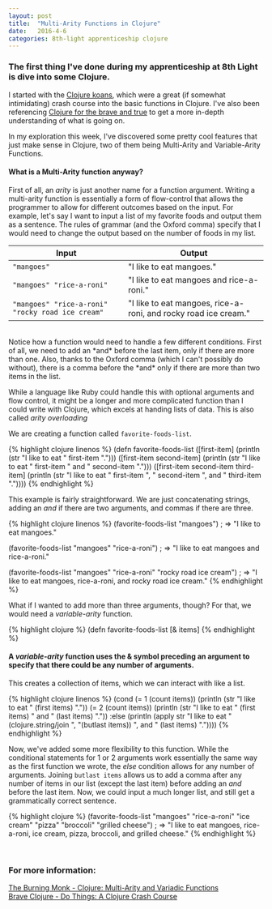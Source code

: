 ```yaml
---
layout: post
title:  "Multi-Arity Functions in Clojure"
date:   2016-4-6
categories: 8th-light apprenticeship clojure
---
```


### The first thing I've done during my apprenticeship at 8th Light is dive into some Clojure.
I started with the [Clojure koans](http://clojurekoans.com/), which were a great (if somewhat intimidating) crash course into the basic functions in Clojure. I've also been referencing [Clojure for the brave and true](http://www.braveclojure.com/clojure-for-the-brave-and-true/) to get a more in-depth understanding of what is going on.

In my exploration this week, I've discovered some pretty cool features that just make sense in Clojure, two of them being Multi-Arity and Variable-Arity Functions.

#### What is a Multi-Arity function anyway?

First of all, an *arity* is just another name for a function argument. Writing a multi-arity function is essentially a form of flow-control that allows the programmer to allow for different outcomes based on the input. For example, let's say I want to input a list of my favorite foods and output them as a sentence. The rules of grammar (and the Oxford comma) specify that I would need to change the output based on the number of foods in my list.

| Input | Output |
| ----- | ------ |
| `"mangoes"` | "I like to eat mangoes." |
| `"mangoes" "rice-a-roni"` | "I like to eat mangoes and rice-a-roni." |
| `"mangoes" "rice-a-roni" "rocky road ice cream"` | "I like to eat mangoes, rice-a-roni, and rocky road ice cream." |

<br>
Notice how a function would need to handle a few different conditions.  First of all, we need to add an *and* before the last item, only if there are more than one. Also, thanks to the Oxford comma (which I can't possibly do without), there is a comma before the *and* only if there are more than two items in the list.

While a language like Ruby could handle this with optional arguments and flow control, it might be a longer and more complicated function than I could write with Clojure, which excels at handing lists of data. This is also called *arity overloading*

We are creating a function called `favorite-foods-list`.

{% highlight clojure linenos %}
(defn favorite-foods-list
  ([first-item]
    (println (str "I like to eat " first-item ".")))
  ([first-item second-item]
    (println (str "I like to eat " first-item " and " second-item ".")))
  ([first-item second-item third-item]
    (println (str "I like to eat " first-item ", " second-item ", and " third-item "."))))
{% endhighlight %}

This example is fairly straightforward. We are just concatenating strings, adding an *and*  if there are two arguments, and commas if there are three.

{% highlight clojure linenos %}
(favorite-foods-list "mangoes")
; => "I like to eat mangoes."

(favorite-foods-list "mangoes" "rice-a-roni")
; => "I like to eat mangoes and rice-a-roni."

(favorite-foods-list "mangoes" "rice-a-roni" "rocky road ice cream")
; => "I like to eat mangoes, rice-a-roni, and rocky road ice cream."
 {% endhighlight %}

What if I wanted to add more than three arguments, though? For that, we would need a *variable-arity* function.

{% highlight clojure %}
(defn favorite-foods-list [& items]
{% endhighlight %}

#### A *variable-arity* function uses the & symbol preceding an argument to specify that there could be any number of arguments.

This creates a collection of items, which we can interact with like a list.

{% highlight clojure linenos %}
  (cond
    (= 1 (count items))
      (println
        (str "I like to eat " (first items) "."))
    (= 2 (count items))
      (println
        (str "I like to eat " (first items) " and " (last items) "."))
    :else
      (println
        (apply str "I like to eat "
          (clojure.string/join ", "(butlast items)) ", and " (last items) "."))))
{% endhighlight %}

Now, we've added some more flexibility to this function. While the conditional statements for 1 or 2 arguments work essentially the same way as the first function we wrote, the *else* condition allows for any number of arguments. Joining `butlast items` allows us to add a comma after any number of items in our list (except the last item) before adding an *and* before the last item. Now, we could input a much longer list, and still get a grammatically correct sentence.

{% highlight clojure %}
(favorite-foods-list "mangoes" "rice-a-roni" "ice cream" "pizza" "broccoli" "grilled cheese")
; => "I like to eat mangoes, rice-a-roni, ice cream, pizza, broccoli, and grilled cheese."
 {% endhighlight %}

<br>

### For more information:

[The Burning Monk - Clojure: Multi-Arity and Variadic Functions](http://theburningmonk.com/2013/09/clojure-multi-arity-and-variadic-functions/)
<br>[Brave Clojure - Do Things: A Clojure Crash Course](http://www.braveclojure.com/do-things/)
